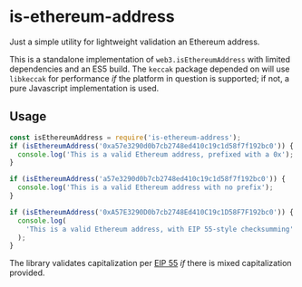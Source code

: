 # is-ethereum-address

Just a simple utility for lightweight validation an Ethereum address.

This is a standalone implementation of `web3.isEthereumAddress` with limited dependencies and an ES5 build. The `keccak` package depended on will use `libkeccak` for performance _if_ the platform in question is supported; if not, a pure Javascript implementation is used.

## Usage

```js
const isEthereumAddress = require('is-ethereum-address');
if (isEthereumAddress('0xa57e3290d0b7cb2748ed410c19c1d58f7f192bc0')) {
  console.log('This is a valid Ethereum address, prefixed with a 0x');
}

if (isEthereumAddress('a57e3290d0b7cb2748ed410c19c1d58f7f192bc0')) {
  console.log('This is a valid Ethereum address with no prefix');
}

if (isEthereumAddress('0xA57E3290D0b7cb2748Ed410C19c1D58F7F192bc0')) {
  console.log(
    'This is a valid Ethereum address, with EIP 55-style checksumming'
  );
}
```

The library validates capitalization per [EIP 55](https://github.com/ethereum/EIPs/blob/master/EIPS/eip-55.md) _if_ there is mixed capitalization provided.
